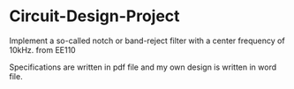 # Circuit-Design-Project

Implement a so-called notch or band-reject filter with a center frequency of 10kHz.
from EE110

Specifications are written in pdf file and my own design is written in word file.
